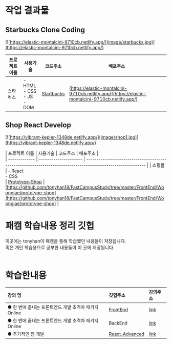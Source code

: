 # 작업 결과물

## Starbucks Clone Coding

[![https://elastic-montalcini-9710cb.netlify.app/](image/starbucks.jpg)](https://elastic-montalcini-9710cb.netlify.app/)

| 프로젝트 이름 | 사용기술                                | 코드주소                                                              | 배포주소                                                                                         |
| ------------- | --------------------------------------- | --------------------------------------------------------------------- | ------------------------------------------------------------------------------------------------ |
| 스타벅스      | - HTML<br> - CSS<br> - JS<br> - DOM<br> | [Startbucks](https://github.com/ParkYoungWoong/starbucks-vanilla-app) | [https://elastic-montalcini-9710cb.netlify.app/](https://elastic-montalcini-9710cb.netlify.app/) |

## Shop React Develop

[![https://vibrant-kepler-1348de.netlify.app/](image/shop1.jpg)](https://vibrant-kepler-1348de.netlify.app/)

| 프로젝트 이름 | 사용기술 | 코드주소 |
배포주소 |  
| ------------- | --------------------- | ----------------------------------------------------------------------------------------------------------- |
| 쇼핑몰 | - React<br> - CSS<br> | [Prototype-Shop](https://github.com/tonyhan18/FastCampusStudy/tree/master/FrontEnd/Woongjae/prototype-shop) | [https://github.com/tonyhan18/FastCampusStudy/tree/master/FrontEnd/Woongjae/prototype-shop](https://github.com/tonyhan18/FastCampusStudy/tree/master/FrontEnd/Woongjae/prototype-shop) |

# 패캠 학습내용 정리 깃헙

이곳에는 tonyhan이 패캠을 통해 학습했던 내용들이 저장됩니다.<br>
혹은 개인 학습용으로 공부한 내용들이 이 곳에 저장됩니다.<br>
<br>

# 학습한내용

| 강의 명                                               | 깃헙주소                                                                      | 강의주소                                             |
| :---------------------------------------------------- | :---------------------------------------------------------------------------- | :--------------------------------------------------- |
| ● 한 번에 끝내는 프론트엔드 개발 초격차 패키지 Online | [FrontEnd](https://github.com/tonyhan18/FastCampusStudy/tree/master/FrontEnd) | [link](https://fastcampus.co.kr/dev_online_frontend) |
| ● 한 번에 끝내는 프론트엔드 개발 초격차 패키지 Online | BackEnd                                                                       | [link](https://fastcampus.co.kr/dev_online_javaend)  |
| ● 추가적인 웹 개발                                    | [React_Advanced](https://github.com/tonyhan18/React_Nepp)                     | [link](https://github.com/tonyhan18/React_Nepp)      |
